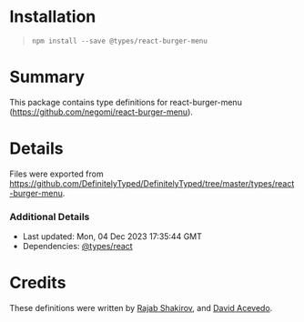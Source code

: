 # Installation
> `npm install --save @types/react-burger-menu`

# Summary
This package contains type definitions for react-burger-menu (https://github.com/negomi/react-burger-menu).

# Details
Files were exported from https://github.com/DefinitelyTyped/DefinitelyTyped/tree/master/types/react-burger-menu.

### Additional Details
 * Last updated: Mon, 04 Dec 2023 17:35:44 GMT
 * Dependencies: [@types/react](https://npmjs.com/package/@types/react)

# Credits
These definitions were written by [Rajab Shakirov](https://github.com/radziksh), and [David Acevedo](https://github.com/dacevedo12).
